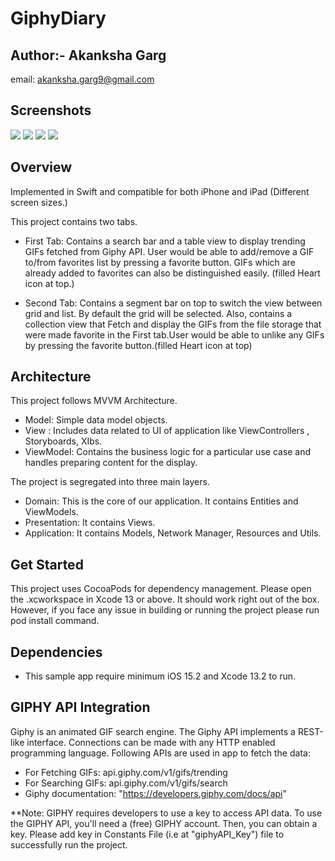# GiphyDiary

## Author:- Akanksha Garg
email: <akanksha.garg9@gmail.com>

## Screenshots

![](GiphyDiary/GiphyDiary/Resources/TrendingGIFsView.png)
![](GiphyDiary/GiphyDiary/Resources/SearchGIFsView.png)
![](GiphyDiary/GiphyDiary/Resources/FavoritesGridView.png)
![](GiphyDiary/GiphyDiary/Resources/FavoritesListView.png)

## Overview

Implemented in Swift and compatible for both iPhone and iPad (Different screen sizes.)

This project contains two tabs. 
  - First Tab: 
  Contains a search bar and a table view to display trending GIFs fetched from Giphy API.
  User would be able to add/remove a GIF to/from favorites list by pressing a favorite button. GIFs which are already added to favorites can also be distinguished easily. (filled Heart icon at top.)
  
  - Second Tab: 
  Contains a segment bar on top to switch the view between grid and list. By default the grid will be selected. Also, contains a collection view that Fetch and display the GIFs from the file storage that were made favorite in the First tab.User would be able to unlike any GIFs by pressing the favorite button.(filled Heart icon at top)

## Architecture

This project follows MVVM Architecture.
 - Model:  Simple data model objects.
 - View : Includes data related to UI of application like ViewControllers , Storyboards, XIbs.
 - ViewModel:  Contains the business logic for a particular use case and handles preparing content for the display.

The project is segregated into three main layers.
  - Domain: This is the core of our application. It contains Entities and ViewModels.
  - Presentation: It contains Views.
  - Application: It contains Models, Network Manager, Resources and Utils.

## Get Started

This project uses CocoaPods for dependency management. Please open the .xcworkspace in Xcode 13 or above. It should work right out of the box.
However, if you face any issue in building or running the project please run pod install command.

## Dependencies

  - This sample app require minimum iOS 15.2 and Xcode 13.2 to run.
  
## GIPHY API Integration
Giphy is an animated GIF search engine. The Giphy API implements a REST-like interface. Connections can be made with any HTTP enabled programming language. Following APIs are used in app to fetch the data:

  - For Fetching GIFs: api.giphy.com/v1/gifs/trending
  - For Searching GIFs: api.giphy.com/v1/gifs/search
  - Giphy documentation: "https://developers.giphy.com/docs/api"
  
  **Note: GIPHY requires developers to use a key to access API data. To use the GIPHY API, you'll need a (free) GIPHY account. Then, you can obtain a key. Please add key in Constants File (i.e at "giphyAPI_Key") file to successfully run the project.
